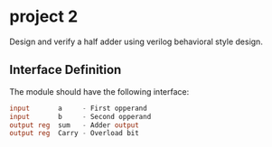 # project 2
Design and verify a half adder using verilog behavioral style design.

## Interface Definition
The module should have the following interface:

```verilog
input       a     - First opperand
input       b     - Second opperand
output reg  sum   - Adder output
output reg  Carry - Overload bit
```

